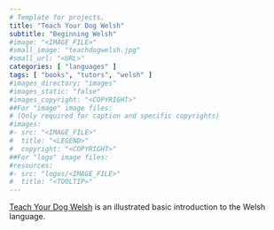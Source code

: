 ```yaml
---
# Template for projects.
title: "Teach Your Dog Welsh"
subtitle: "Beginning Welsh"
#image: "<IMAGE_FILE>"
#small_image: "teachdogwelsh.jpg"
#small_url: "<URL>"
categories: [ "languages" ]
tags: [ "books", "tutors", "welsh" ]
#images_directory; "images"
#images_static: "false"
#images_copyright: "<COPYRIGHT>"
##For "image" image files:
# (Only required for caption and specific copyrights)
#images:
#- src: "<IMAGE_FILE>"
#  title: "<LEGEND>"
#  copyright: "<COPYRIGHT>"
##For "logo" image files:
#resources:
#- src: "logos/<IMAGE_FILE>"
#  title: "<TOOLTIP>"
---
```


[Teach Your Dog Welsh](https://www.hive.co.uk/Product/Anne-Cakebread/Teach-Your-Dog-Welsh/24849820) is an illustrated basic introduction to the Welsh language.